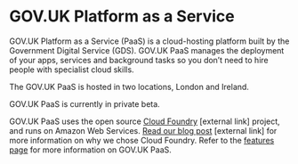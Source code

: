 # GOV.UK Platform as a Service

GOV.UK Platform as a Service (PaaS) is a cloud-hosting platform built by the Government Digital Service (GDS). GOV.UK PaaS manages the deployment of your apps, services and background tasks so you don’t need to hire people with specialist cloud skills.

The GOV.UK PaaS is hosted in two locations, London and Ireland. 

GOV.UK PaaS is currently in private beta.

GOV.UK PaaS uses the open source [Cloud Foundry](https://www.cloudfoundry.org/) [external link] project, and runs on Amazon Web Services. [Read our blog post](https://governmentasaplatform.blog.gov.uk/2015/12/17/choosing-cloudfoundry/) [external link] for more information on why we chose Cloud Foundry. Refer to the [features page](https://www.cloud.service.gov.uk/features) for more information on GOV.UK PaaS.
